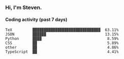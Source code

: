 ### Hi, I'm Steven.

#### Coding activity (past 7 days)
```
TeX         ▓▓▓▓▓▓▓▓▓▓▓▓▓▓▓▓▓▓▓▓▓▓▓▓▓▓▓▓▓▓  63.11%
JSON        ▓▓▓▓▓▓                          13.15%
Python      ▓▓▓▓                             8.59%
CSS         ▓▓                               5.89%
other       ▓▓                               4.86%
TypeScript  ▓▓                               4.41%
```

